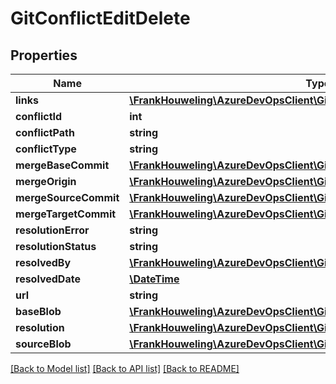 # GitConflictEditDelete

## Properties
Name | Type | Description | Notes
------------ | ------------- | ------------- | -------------
**links** | [**\FrankHouweling\AzureDevOpsClient\Git\Model\ReferenceLinks**](ReferenceLinks.md) |  | [optional] 
**conflictId** | **int** |  | [optional] 
**conflictPath** | **string** |  | [optional] 
**conflictType** | **string** |  | [optional] 
**mergeBaseCommit** | [**\FrankHouweling\AzureDevOpsClient\Git\Model\GitCommitRef**](GitCommitRef.md) |  | [optional] 
**mergeOrigin** | [**\FrankHouweling\AzureDevOpsClient\Git\Model\GitMergeOriginRef**](GitMergeOriginRef.md) |  | [optional] 
**mergeSourceCommit** | [**\FrankHouweling\AzureDevOpsClient\Git\Model\GitCommitRef**](GitCommitRef.md) |  | [optional] 
**mergeTargetCommit** | [**\FrankHouweling\AzureDevOpsClient\Git\Model\GitCommitRef**](GitCommitRef.md) |  | [optional] 
**resolutionError** | **string** |  | [optional] 
**resolutionStatus** | **string** |  | [optional] 
**resolvedBy** | [**\FrankHouweling\AzureDevOpsClient\Git\Model\IdentityRef**](IdentityRef.md) |  | [optional] 
**resolvedDate** | [**\DateTime**](\DateTime.md) |  | [optional] 
**url** | **string** |  | [optional] 
**baseBlob** | [**\FrankHouweling\AzureDevOpsClient\Git\Model\GitBlobRef**](GitBlobRef.md) |  | [optional] 
**resolution** | [**\FrankHouweling\AzureDevOpsClient\Git\Model\GitResolutionPickOneAction**](GitResolutionPickOneAction.md) |  | [optional] 
**sourceBlob** | [**\FrankHouweling\AzureDevOpsClient\Git\Model\GitBlobRef**](GitBlobRef.md) |  | [optional] 

[[Back to Model list]](../README.md#documentation-for-models) [[Back to API list]](../README.md#documentation-for-api-endpoints) [[Back to README]](../README.md)


